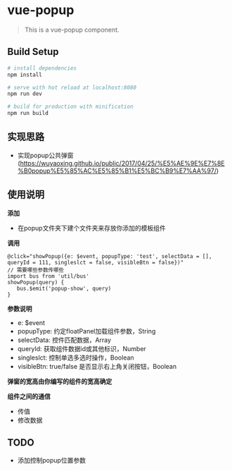 # vue-popup

> This is a vue-popup component.

## Build Setup

``` bash
# install dependencies
npm install

# serve with hot reload at localhost:8080
npm run dev

# build for production with minification
npm run build

```

## 实现思路
- 实现popup公共弹窗 (https://wuyaoxing.github.io/public/2017/04/25/%E5%AE%9E%E7%8E%B0popup%E5%85%AC%E5%85%B1%E5%BC%B9%E7%AA%97/)

## 使用说明

**添加**

- 在popup文件夹下建个文件夹来存放你添加的模板组件

**调用**

  ```
  @click="showPopup({e: $event, popupType: 'test', selectData = [], queryId = 111, singleslct = false, visibleBtn = false})"
  // 需要哪些参数传哪些
  import bus from 'util/bus'
  showPopup(query) {
     bus.$emit('popup-show', query)
  }
  ```

**参数说明**

- e: $event
- popupType: 约定floatPanel加载组件参数，String
- selectData: 控件匹配数据，Array
- queryId: 获取组件数据id或其他标识，Number
- singleslct: 控制单选多选时操作，Boolean
- visibleBtn: true/false 是否显示右上角关闭按钮，Boolean

**弹窗的宽高由你编写的组件的宽高确定**

**组件之间的通信**

- 传值
- 修改数据

## TODO

- 添加控制popup位置参数

